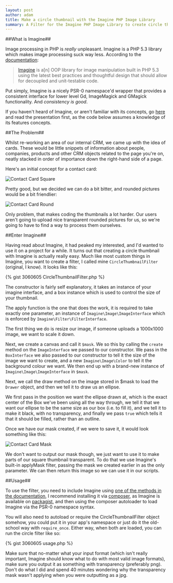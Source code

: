 ```yaml
---
layout: post
author: adam
title: Make a circle thumbnail with the Imagine PHP Image Library
summary: A Filter for the Imagine PHP Image Library to create circle thumbnails
---
```


##What is Imagine##

Image processing in PHP is _really_ unpleasant.  Imagine is a PHP 5.3 library which makes image processing suck way less.  According to the [documentation](http://imagine.readthedocs.org):

> [Imagine](https://github.com/avalanche123/Imagine) is a\[n\] OOP library for image manipulation built in PHP 5.3 using the latest best practices and thoughtful design that should allow for decoupled and unit-testable code.

Put simply, Imagine is a nicely PSR-0 namespace'd wrapper that provides a consistent interface for lower level Gd, ImageMagick and GMagick functionality.  And _consistency is good_.

If you haven't heard of Imagine, or aren't familiar with its concepts, go [here](https://speakerdeck.com/u/avalanche123/p/introduction-to-imagine) and read the presentation first, as the code below assumes a knowledge of its features concepts.

##The Problem##

Whilst re-working an area of our internal CRM, we came up with the idea of cards.  These would be little snippets of information about people, companies, products and other CRM objects related to the page you're on, neatly stacked in order of importance down the right-hand side of a page.

Here's an initial concept for a contact card:

![Contact Card Square](/img/posts/contact-card-square.png)

Pretty good, but we decided we can do a bit bitter, and rounded pictures would be a bit friendlier:

![Contact Card Round](/img/posts/contact-card-face.png)

Only problem, that makes coding the thumbnails a lot harder.  Our users aren't going to upload nice transparent rounded pictures for us, so we're going to have to find a way to process them ourselves.

##Enter Imagine##

Having read about Imagine, it had peaked my interested, and I'd wanted to use it on a project for a while.  It turns out that creating a circle thumbnail with Imagine is actually really easy.  Much like most custom things in Imagine, you want to create a filter, I called mine `CircleThumbnailFilter` (original, I know).  It looks like this:

{% gist 3060605 CircleThumbnailFilter.php %}

The constructor is fairly self explanatory, it takes an instance of your imagine interface, and a box instance which is used to control the size of your thumbnail.

The apply function is the one that does the work, it is required to take exactly one parameter, an instance of `Imagine\Image\ImageInterface` which is enforced by `Imagine\Filter\FilterInterface`.

The first thing we do is resize our image, if someone uploads a 1000x1000 image, we want to scale it down.

Next, we create a canvas and call it `$mask`.  We so this by calling the `create` method on the `ImageInterface` we passed to our constructor.  We pass in the `BoxInterface` we also passed to our constructor to tell it the size of the image we want to create, and a new `Imagine\Image\Color` to tell it the background colour we want.  We then end up with a brand-new instance of `Imagine\Image\ImageInterface` in `$mask`.

Next, we call the draw method on the image stored in $mask to load the `Drawer` object, and then we tell it to draw us an ellipse.

We first pass in the position we want the ellipse drawn at, which is the exact center of the Box we've been using all the way through, we tell it that we want our ellipse to be the same size as our box (i.e. to fill it), and we tell it to make it black, with no transparency, and finally we pass `true` which tells it that it should be filled, rather than an outline.

Once we have our mask created, if we were to save it, it would look something like this:

![Contact Card Mask](/img/posts/contact-card-mask.png)

We don't want to output our mask though, we just want to use it to make parts of our square thumbnail transparent.  To do that we use Imagine's built-in applyMask filter, passing the mask we created earlier in as the only parameter.  We can then return this image so we can use it in our scripts.

##Usage##

To use the filter, you need to include Imagine using [one of the methods in the documentation](http://imagine.readthedocs.org/en/latest/usage/introduction.html#installation), I recommend installing it via [composer](http://getcomposer.org), as Imagine is available on [packagist](http://packagist.org/packages/imagine/Imagine), and then using the composer autoloader to load Imagine via the PSR-0 namespace syntax.

You will also need to autoload or require the CircleThumbnailFilter object somehow, you could put it in your app's namespace or just do it the old-school way with `require_once`.  Either way, when both are loaded, you can run the circle filter like so:

{% gist 3060605 usage.php %}

Make sure that no-matter what your input format (which isn't really important, Imagine should know what to do with most valid image formats), make sure you output it as something with transparency (preferably png).  Don't do what I did and spend 40 minutes wondering why the transparency mask wasn't applying when you were outputting as a jpg.
